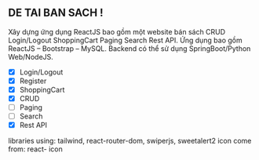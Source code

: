 ## DE TAI BAN SACH !
Xây dựng ứng dụng ReactJS bao gồm một website bán sách CRUD Login/Logout
ShoppingCart Paging Search Rest API. Ứng dụng bao gồm ReactJS – Bootstrap – MySQL.
Backend có thể sử dụng SpringBoot/Python Web/NodeJS.

- [x] Login/Logout
- [x] Register
- [x] ShoppingCart
- [x] CRUD
- [ ] Paging
- [ ] Search
- [x] Rest API

libraries using: tailwind, react-router-dom, swiperjs, sweetalert2
icon come from: react- icon

